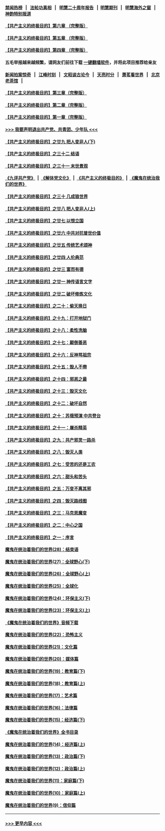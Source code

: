 #### [禁闻热榜](热点新闻.md?=0)  &nbsp;&nbsp;|&nbsp;&nbsp; [法轮功真相](https://github.com/gfw-breaker/truth/blob/master/README.md?=0) &nbsp;&nbsp;|&nbsp;&nbsp; [明慧二十周年报告](https://github.com/gfw-breaker/mh-reports/blob/master/README.md?=0) &nbsp;&nbsp;|&nbsp;&nbsp;[明慧期刊](https://github.com/gfw-breaker/mh-qikan) &nbsp;&nbsp;|&nbsp;&nbsp; [明慧海外之窗](https://github.com/gfw-breaker/mh-news/blob/master/README.md?=0) &nbsp;&nbsp;|&nbsp;&nbsp; [神韵特别报道](https://github.com/gfw-breaker/mh-news/blob/master/shenyun.md?=0)
#### [【共产主义的终极目的】第六章 （完整版）](../pages/nsc422/n11428913.md?t=03050531) 
#### [【共产主义的终极目的】第五章 （完整版）](../pages/nsc422/n11428912.md?t=03050531) 
#### [【共产主义的终极目的】第四章 （完整版）](../pages/nsc422/n11428907.md?t=03050531) 
#### 五毛举报越来越频繁，请网友们前往下载 [一键翻墙软件](https://github.com/gfw-breaker/ssr-accounts)，并将此项目推荐给亲友
#### [新闻拍案惊奇](https://github.com/gfw-breaker/banned-news/blob/master/pages/link4.md) &nbsp;&nbsp;|&nbsp;&nbsp; [江峰时刻](https://github.com/gfw-breaker/banned-news/blob/master/pages/link4.md) &nbsp;&nbsp;|&nbsp;&nbsp; [文昭谈古论今](https://github.com/gfw-breaker/banned-news/blob/master/pages/link4.md) &nbsp;&nbsp;|&nbsp;&nbsp; [天亮时分](https://github.com/gfw-breaker/banned-news/blob/master/pages/link4.md) &nbsp;&nbsp;|&nbsp;&nbsp; [萧茗看世界](https://github.com/gfw-breaker/banned-news/blob/master/pages/link4.md) &nbsp;&nbsp;|&nbsp;&nbsp; [北京老茶馆](https://github.com/gfw-breaker/banned-news/blob/master/pages/link4.md) &nbsp;&nbsp;|&nbsp;&nbsp; 
#### [【共产主义的终极目的】第三章（完整版）](../pages/nsc422/n11428848.md?t=03050531) 
#### [【共产主义的终极目的】第二章（完整版）](../pages/nsc422/n11428831.md?t=03050531) 
#### [【共产主义的终极目的】第一章（完整版）](../pages/nsc422/n11417651.md?t=03050531) 
#### [>>> 我要声明退出共产党、共青团、少年队 <<<](https://github.com/begood0513/goodnews/blob/master/quit/letter.md) 
#### [【共产主义的终极目的】之廿九 把人变非人(下)](../pages/nsc422/n11344140.md?t=03050531) 
#### [【共产主义的终极目的】之三十二 结语](../pages/nsc422/n11360535.md?t=03050531) 
#### [【共产主义的终极目的】之三十一 末世景观](../pages/nsc422/n11351129.md?t=03050531) 
#### [《九评共产党》](https://github.com/begood0513/9ping.md/blob/master/README.md) &nbsp;|&nbsp; [《解体党文化》](../../../../jtdwh.md/blob/master/README.md)  &nbsp;|&nbsp; [《共产主义的终极目的》](../../../../gczydzjmd.md/blob/master/README.md) &nbsp;|&nbsp; [《魔鬼在统治我们的世界》](../../../../mgztzwmdsj.md/blob/master/README.md) 
#### [【共产主义的终极目的】之三十 几成狼世界](../pages/nsc422/n11348280.md?t=03050531) 
#### [【共产主义的终极目的】之廿八 把人变非人(上)](../pages/nsc422/n11340492.md?t=03050531) 
#### [【共产主义的终极目的】之廿七 以恨立国](../pages/nsc422/n11336944.md?t=03050531) 
#### [【共产主义的终极目的】之廿六 中共对抗普世价值](../pages/nsc422/n11324785.md?t=03050531) 
#### [【共产主义的终极目的】之廿五 传统艺术颂神](../pages/nsc422/n11296396.md?t=03050531) 
#### [【共产主义的终极目的】之廿四 人伦典范](../pages/nsc422/n11296397.md?t=03050531) 
#### [【共产主义的终极目的】之廿三 富而有德](../pages/nsc422/n11283598.md?t=03050531) 
#### [【共产主义的终极目的】之廿一 神传语言文字](../pages/nsc422/n11263265.md?t=03050531) 
#### [【共产主义的终极目的】之廿二 破坏修炼文化](../pages/nsc422/n11245728.md?t=03050531) 
#### [【共产主义的终极目的】之二十：偷天换日](../pages/nsc422/n11238846.md?t=03050531) 
#### [【共产主义的终极目的】之十九：打开地狱门](../pages/nsc422/n11206376.md?t=03050531) 
#### [【共产主义的终极目的】之十八：柔性洗脑](../pages/nsc422/n11199994.md?t=03050531) 
#### [【共产主义的终极目的】之十七：颠倒善恶](../pages/nsc422/n11179782.md?t=03050531) 
#### [【共产主义的终极目的】之十六：反神骂祖宗](../pages/nsc422/n11166798.md?t=03050531) 
#### [【共产主义的终极目的】之十五：毁人不倦](../pages/nsc422/n11166792.md?t=03050531) 
#### [【共产主义的终极目的】之十四：邪恶之最](../pages/nsc422/n11150249.md?t=03050531) 
#### [【共产主义的终极目的】之十三：毁灭文化](../pages/nsc422/n11135227.md?t=03050531) 
#### [【共产主义的终极目的】之十二：破坏自然](../pages/nsc422/n11135214.md?t=03050531) 
#### [【共产主义的终极目的】之十：苏俄预演 中共登台](../pages/nsc422/n11118424.md?t=03050531) 
#### [【共产主义的终极目的】之十一：屠杀精英](../pages/nsc422/n11118442.md?t=03050531) 
#### [【共产主义的终极目的】之九：共产邪灵一路杀](../pages/nsc422/n11114139.md?t=03050531) 
#### [【共产主义的终极目的】之八：毁灭人类](../pages/nsc422/n11108503.md?t=03050531) 
#### [【共产主义的终极目的】之七：受苦的还是工农](../pages/nsc422/n11101809.md?t=03050531) 
#### [【共产主义的终极目的】之六：甜头和苦头](../pages/nsc422/n11096971.md?t=03050531) 
#### [【共产主义的终极目的】之五：万变不离其邪](../pages/nsc422/n11091285.md?t=03050531) 
#### [【共产主义的终极目的】之四：毁灭路线图](../pages/nsc422/n11086284.md?t=03050531) 
#### [【共产主义的终极目的】之三：马克思魔变](../pages/nsc422/n11061941.md?t=03050531) 
#### [【共产主义的终极目的】之二：中心之国](../pages/nsc422/n11047728.md?t=03050531) 
#### [【共产主义的终极目的】之一：序言](../pages/nsc422/n11086077.md?t=03050531) 
#### [魔鬼在统治着我们的世界(28)：结束语](../pages/nsc422/n10936246.md?t=03050531) 
#### [魔鬼在统治着我们的世界(27)：全球野心(下)](../pages/nsc422/n10928319.md?t=03050531) 
#### [魔鬼在统治着我们的世界(26)：全球野心(上)](../pages/nsc422/n10900318.md?t=03050531) 
#### [魔鬼在统治着我们的世界(25)：全球化](../pages/nsc422/n10788205.md?t=03050531) 
#### [魔鬼在统治着我们的世界(24)：环保主义(下)](../pages/nsc422/n10695307.md?t=03050531) 
#### [魔鬼在统治着我们的世界(23)：环保主义(上)](../pages/nsc422/n10688613.md?t=03050531) 
#### [《魔鬼在统治着我们的世界》音频下载](../pages/nsc422/n10635553.md?t=03050531) 
#### [魔鬼在统治着我们的世界(22)：恐怖主义](../pages/nsc422/n10614727.md?t=03050531) 
#### [魔鬼在统治着我们的世界(21)：文化篇](../pages/nsc422/n10597706.md?t=03050531) 
#### [魔鬼在统治着我们的世界(20)：媒体篇](../pages/nsc422/n10586579.md?t=03050531) 
#### [魔鬼在统治着我们的世界(19)：教育篇(下)](../pages/nsc422/n10564808.md?t=03050531) 
#### [魔鬼在统治着我们的世界(18)：教育篇(上)](../pages/nsc422/n10526970.md?t=03050531) 
#### [魔鬼在统治着我们的世界(17)：艺术篇](../pages/nsc422/n10499093.md?t=03050531) 
#### [魔鬼在统治着我们的世界(16)：法律篇](../pages/nsc422/n10485969.md?t=03050531) 
#### [魔鬼在统治着我们的世界(15)：经济篇(下)](../pages/nsc422/n10469975.md?t=03050531) 
#### [《魔鬼在统治着我们的世界》全书目录](../pages/nsc422/n10464261.md?t=03050531) 
#### [魔鬼在统治着我们的世界(14)：经济篇(上)](../pages/nsc422/n10457370.md?t=03050531) 
#### [魔鬼在统治着我们的世界(13)：政治篇(下)](../pages/nsc422/n10448270.md?t=03050531) 
#### [魔鬼在统治着我们的世界(12)：政治篇(上)](../pages/nsc422/n10444576.md?t=03050531) 
#### [魔鬼在统治着我们的世界(11)：家庭篇(下)](../pages/nsc422/n10440961.md?t=03050531) 
#### [魔鬼在统治着我们的世界(10)：家庭篇(上)](../pages/nsc422/n10435448.md?t=03050531) 
#### [魔鬼在统治着我们的世界(9)：信仰篇](../pages/nsc422/n10432159.md?t=03050531) 

----
#### [ >>> 更早内容 <<< ](../indexes/nsc422-earlier.md)
